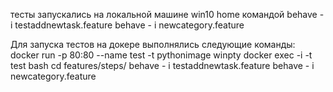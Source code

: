 тесты запускались на локальной машине 
win10 home командой 
behave - i testaddnewtask.feature
behave - i newcategory.feature

Для запуска тестов на докере выполнялись следующие команды:
docker run -p 80:80 --name test -t pythonimage
winpty docker exec -i -t test bash
cd features/steps/
behave - i testaddnewtask.feature
behave - i newcategory.feature
